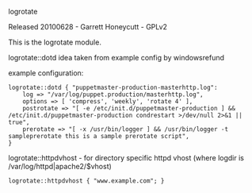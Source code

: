logrotate

Released 20100628 - Garrett Honeycutt - GPLv2

This is the logrotate module.

logrotate::dotd idea taken from example config by windowsrefund

example configuration:

    logrotate::dotd { "puppetmaster-production-masterhttp.log": 
        log => "/var/log/puppet.production/masterhttp.log",
        options => [ 'compress', 'weekly', 'rotate 4' ],
        postrotate => "[ -e /etc/init.d/puppetmaster-production ] && /etc/init.d/puppetmaster-production condrestart >/dev/null 2>&1 || true",
        prerotate => "[ -x /usr/bin/logger ] && /usr/bin/logger -t sampleprerotate this is a sample prerotate script",
    }

logrotate::httpdvhost - for directory specific httpd vhost (where logdir is /var/log/httpd|apache2/$vhost)
    
    logrotate::httpdvhost { "www.example.com"; }

